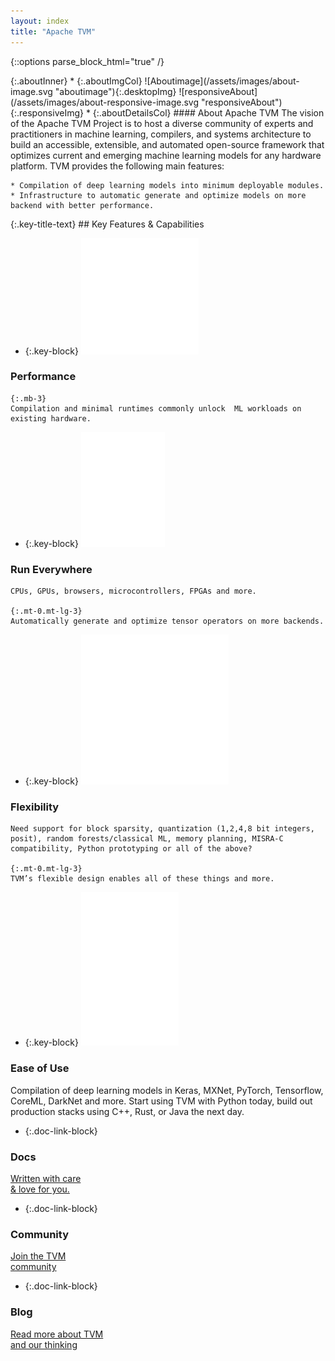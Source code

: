 ```yaml
---
layout: index
title: "Apache TVM"
---
```


{::options parse_block_html="true" /}

<section class="aboutSec">
<div class="container">
{:.aboutInner}
* {:.aboutImgCol}
    ![Aboutimage](/assets/images/about-image.svg "aboutimage"){:.desktopImg}
    ![responsiveAbout](/assets/images/about-responsive-image.svg "responsiveAbout"){:.responsiveImg}
* {:.aboutDetailsCol}
#### About Apache TVM
The vision of the Apache TVM Project is to host a diverse community of experts and practitioners
in machine learning, compilers, and systems architecture to build an accessible, extensible, and
automated open-source framework that optimizes current and emerging machine learning models for
any hardware platform. TVM provides the following main features:

    * Compilation of deep learning models into minimum deployable modules.
    * Infrastructure to automatic generate and optimize models on more backend with better performance.
</div>
</section>

<section class="keyfeatures">
<div class="key-section-container">
{:.key-title-text}
##  Key Features & Capabilities

* {:.key-block}
![Performance](/assets/images/speed.svg "speed")
### Performance

    {:.mb-3}
    Compilation and minimal runtimes commonly unlock  ML workloads on existing hardware.

* {:.key-block}
![Run Everywhere](/assets/images/run.svg "run")
### Run Everywhere
    CPUs, GPUs, browsers, microcontrollers, FPGAs and more.

    {:.mt-0.mt-lg-3}
    Automatically generate and optimize tensor operators on more backends.

* {:.key-block}
![Flexibility](/assets/images/Flexibility.svg "Flexibility")
### Flexibility
    Need support for block sparsity, quantization (1,2,4,8 bit integers, posit), random forests/classical ML, memory planning, MISRA-C compatibility, Python prototyping or all of the above?

    {:.mt-0.mt-lg-3}
    TVM’s flexible design enables all of these things and more.

* {:.key-block}
![Ease of Use](/assets/images/use.svg "Ease of Use")
### Ease of Use
Compilation of deep learning models in Keras, MXNet, PyTorch, Tensorflow, CoreML, DarkNet and more. Start using TVM with Python today, build out production stacks using C++, Rust, or Java the next day.
</div>

</section>


<section class="docSec">
<div class="container">

* {:.doc-link-block}
### Docs
[Written with care <br/> & love for you.](https://tvm.apache.org/docs/)


* {:.doc-link-block}
### Community
[Join the TVM <br/> community](/community)

* {:.doc-link-block}
### Blog
[Read more about TVM <br/> and our thinking](/blog)


</div>
</section>
